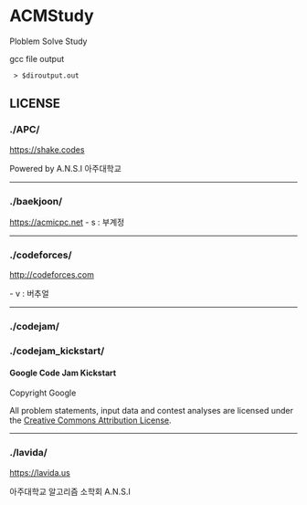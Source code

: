 # ACMStudy
Ploblem Solve Study

gcc file output
```
 > $diroutput.out
```


## LICENSE
### ./APC/
https://shake.codes

Powered by A.N.S.I 아주대학교

---
### ./baekjoon/
https://acmicpc.net
\- s : 부계정

---
### ./codeforces/
http://codeforces.com

 \- v : 버추얼

---
### ./codejam/
### ./codejam_kickstart/
#### Google Code Jam Kickstart
Copyright Google

All problem statements, input data and contest analyses are licensed under the [Creative Commons Attribution License](http://creativecommons.org/licenses/by/3.0/).

---
### ./lavida/
https://lavida.us

아주대학교 알고리즘 소학회 A.N.S.I
